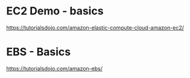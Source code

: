 # EC2 Demo - basics
https://tutorialsdojo.com/amazon-elastic-compute-cloud-amazon-ec2/

# EBS - Basics
https://tutorialsdojo.com/amazon-ebs/